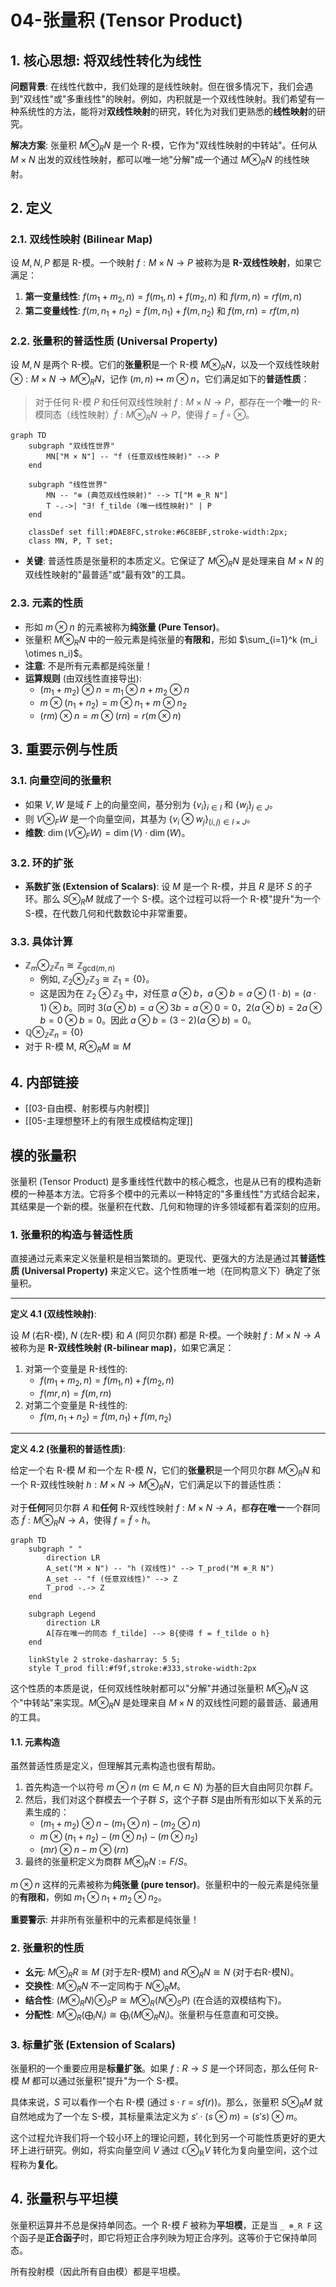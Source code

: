 # 04-张量积 (Tensor Product)

## 1. 核心思想: 将双线性转化为线性

**问题背景**: 在线性代数中，我们处理的是线性映射。但在很多情况下，我们会遇到"双线性"或"多重线性"的映射。例如，内积就是一个双线性映射。我们希望有一种系统性的方法，能将对**双线性映射**的研究，转化为对我们更熟悉的**线性映射**的研究。

**解决方案**: 张量积 $M \otimes_R N$ 是一个 R-模，它作为"双线性映射的中转站"。任何从 $M \times N$ 出发的双线性映射，都可以唯一地"分解"成一个通过 $M \otimes_R N$ 的线性映射。

## 2. 定义

### 2.1. 双线性映射 (Bilinear Map)

设 $M, N, P$ 都是 R-模。一个映射 $f: M \times N \to P$ 被称为是 **R-双线性映射**，如果它满足：

1. **第一变量线性**: $f(m_1+m_2, n) = f(m_1, n) + f(m_2, n)$ 和 $f(rm, n) = rf(m, n)$
2. **第二变量线性**: $f(m, n_1+n_2) = f(m, n_1) + f(m, n_2)$ 和 $f(m, rn) = rf(m, n)$

### 2.2. 张量积的普适性质 (Universal Property)

设 $M, N$ 是两个 R-模。它们的**张量积**是一个 R-模 $M \otimes_R N$，以及一个双线性映射 $\otimes: M \times N \to M \otimes_R N$，记作 $(m,n) \mapsto m \otimes n$，它们满足如下的**普适性质**：

> 对于任何 R-模 $P$ 和任何双线性映射 $f: M \times N \to P$，都存在一个**唯一**的 R-模同态（线性映射）$\tilde{f}: M \otimes_R N \to P$，使得 $f = \tilde{f} \circ \otimes$。

```mermaid
graph TD
    subgraph "双线性世界"
        MN["M × N"] -- "f (任意双线性映射)" --> P
    end
    
    subgraph "线性世界"
        MN -- "⊗ (典范双线性映射)" --> T["M ⊗_R N"]
        T -.->| "∃! f_tilde (唯一线性映射)" | P
    end

    classDef set fill:#DAE8FC,stroke:#6C8EBF,stroke-width:2px;
    class MN, P, T set;
```

- **关键**: 普适性质是张量积的本质定义。它保证了 $M \otimes_R N$ 是处理来自 $M \times N$ 的双线性映射的"最普适"或"最有效"的工具。

### 2.3. 元素的性质

- 形如 $m \otimes n$ 的元素被称为**纯张量 (Pure Tensor)**。
- 张量积 $M \otimes_R N$ 中的一般元素是纯张量的**有限和**，形如 $\sum_{i=1}^k (m_i \otimes n_i)$。
- **注意**: 不是所有元素都是纯张量！
- **运算规则** (由双线性直接导出):
  - $(m_1+m_2) \otimes n = m_1 \otimes n + m_2 \otimes n$
  - $m \otimes (n_1+n_2) = m \otimes n_1 + m \otimes n_2$
  - $(rm) \otimes n = m \otimes (rn) = r(m \otimes n)$

## 3. 重要示例与性质

### 3.1. 向量空间的张量积

- 如果 $V, W$ 是域 $F$ 上的向量空间，基分别为 $\{v_i\}_{i \in I}$ 和 $\{w_j\}_{j \in J}$。
- 则 $V \otimes_F W$ 是一个向量空间，其基为 $\{v_i \otimes w_j\}_{(i,j) \in I \times J}$。
- **维数**: $\dim(V \otimes_F W) = \dim(V) \cdot \dim(W)$。

### 3.2. 环的扩张

- **系数扩张 (Extension of Scalars)**: 设 $M$ 是一个 R-模，并且 $R$ 是环 $S$ 的子环。那么 $S \otimes_R M$ 就成了一个 S-模。这个过程可以将一个 R-模"提升"为一个 S-模，在代数几何和代数数论中非常重要。

### 3.3. 具体计算

- $\mathbb{Z}_m \otimes_{\mathbb{Z}} \mathbb{Z}_n \cong \mathbb{Z}_{\text{gcd}(m,n)}$
  - 例如, $\mathbb{Z}_2 \otimes_{\mathbb{Z}} \mathbb{Z}_3 \cong \mathbb{Z}_1 = \{0\}$。
  - 这是因为在 $\mathbb{Z}_2 \otimes \mathbb{Z}_3$ 中，对任意 $a \otimes b$，$a \otimes b = a \otimes (1 \cdot b) = (a \cdot 1) \otimes b$。同时 $3(a \otimes b) = a \otimes 3b = a \otimes 0 = 0$，$2(a \otimes b) = 2a \otimes b = 0 \otimes b = 0$。因此 $a \otimes b = (3-2)(a \otimes b) = 0$。
- $\mathbb{Q} \otimes_{\mathbb{Z}} \mathbb{Z}_n = \{0\}$
- 对于 R-模 M, $R \otimes_R M \cong M$

## 4. 内部链接

- [[03-自由模、射影模与内射模]]
- [[05-主理想整环上的有限生成模结构定理]]

## 模的张量积

张量积 (Tensor Product) 是多重线性代数中的核心概念，也是从已有的模构造新模的一种基本方法。它将多个模中的元素以一种特定的"多重线性"方式结合起来，其结果是一个新的模。张量积在代数、几何和物理的许多领域都有着深刻的应用。

### 1. 张量积的构造与普适性质

直接通过元素来定义张量积是相当繁琐的。更现代、更强大的方法是通过其**普适性质 (Universal Property)** 来定义它。这个性质唯一地（在同构意义下）确定了张量积。

---
**定义 4.1 (双线性映射)**:

设 $M$ (右R-模), $N$ (左R-模) 和 $A$ (阿贝尔群) 都是 R-模。一个映射 $f: M \times N \to A$ 被称为是 **R-双线性映射 (R-bilinear map)**，如果它满足：

1. 对第一个变量是 R-线性的:
    - $f(m_1 + m_2, n) = f(m_1, n) + f(m_2, n)$
    - $f(mr, n) = f(m, rn)$
2. 对第二个变量是 R-线性的:
    - $f(m, n_1 + n_2) = f(m, n_1) + f(m, n_2)$

---
**定义 4.2 (张量积的普适性质)**:

给定一个右 R-模 $M$ 和一个左 R-模 $N$，它们的**张量积**是一个阿贝尔群 $M \otimes_R N$ 和一个 R-双线性映射 $h: M \times N \to M \otimes_R N$，它们满足以下的普适性质：

对于**任何**阿贝尔群 $A$ 和**任何** R-双线性映射 $f: M \times N \to A$，都**存在唯一**一个群同态 $\tilde{f}: M \otimes_R N \to A$，使得 $f = \tilde{f} \circ h$。

```mermaid
graph TD
    subgraph " "
        direction LR
        A_set("M × N") -- "h (双线性)" --> T_prod("M ⊗_R N")
        A_set -- "f (任意双线性)" --> Z
        T_prod -.-> Z
    end

    subgraph Legend
        direction LR
        A[存在唯一的同态 f_tilde] --> B{使得 f = f_tilde o h}
    end

    linkStyle 2 stroke-dasharray: 5 5;
    style T_prod fill:#f9f,stroke:#333,stroke-width:2px
```

这个性质的本质是说，任何双线性映射都可以"分解"并通过张量积 $M \otimes_R N$ 这个"中转站"来实现。$M \otimes_R N$ 是处理来自 $M \times N$ 的双线性问题的最普适、最通用的工具。

#### 1.1. 元素构造

虽然普适性质是定义，但理解其元素构造也很有帮助。

1. 首先构造一个以符号 $m \otimes n$ ($m \in M, n \in N$) 为基的巨大自由阿贝尔群 $F$。
2. 然后，我们对这个群模去一个子群 $S$，这个子群 $S$是由所有形如以下关系的元素生成的：
    - $(m_1+m_2) \otimes n - (m_1 \otimes n) - (m_2 \otimes n)$
    - $m \otimes (n_1+n_2) - (m \otimes n_1) - (m \otimes n_2)$
    - $(mr) \otimes n - m \otimes (rn)$
3. 最终的张量积定义为商群 $M \otimes_R N := F/S$。

$m \otimes n$ 这样的元素被称为**纯张量 (pure tensor)**。张量积中的一般元素是纯张量的**有限和**，例如 $m_1 \otimes n_1 + m_2 \otimes n_2$。

**重要警示**: 并非所有张量积中的元素都是纯张量！

### 2. 张量积的性质

- **幺元**: $M \otimes_R R \cong M$ (对于左R-模M) and $R \otimes_R N \cong N$ (对于右R-模N)。
- **交换性**: $M \otimes_R N$ 不一定同构于 $N \otimes_R M$。
- **结合性**: $(M \otimes_R N) \otimes_S P \cong M \otimes_R (N \otimes_S P)$ (在合适的双模结构下)。
- **分配性**: $M \otimes_R (\bigoplus_i N_i) \cong \bigoplus_i (M \otimes_R N_i)$。张量积与任意直和可交换。

### 3. 标量扩张 (Extension of Scalars)

张量积的一个重要应用是**标量扩张**。如果 $f: R \to S$ 是一个环同态，那么任何 R-模 $M$ 都可以通过张量积"提升"为一个 S-模。

具体来说，$S$ 可以看作一个右 R-模 (通过 $s \cdot r = sf(r)$)。那么，张量积 $S \otimes_R M$ 就自然地成为了一个左 S-模，其标量乘法定义为 $s' \cdot (s \otimes m) = (s's) \otimes m$。

这个过程允许我们将一个较小环上的理论问题，转化到另一个可能性质更好的更大环上进行研究。例如，将实向量空间 $V$ 通过 $\mathbb{C} \otimes_\mathbb{R} V$ 转化为复向量空间，这个过程称为**复化**。

## 4. 张量积与平坦模

张量积运算并不总是保持单同态。一个 R-模 $F$ 被称为**平坦模**，正是当 `_ ⊗_R F` 这个函子是**正合函子**时，即它将短正合序列映为短正合序列。这等价于它保持单同态。

所有投射模（因此所有自由模）都是平坦模。

